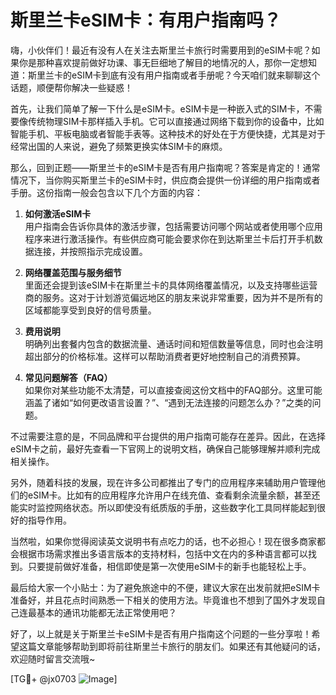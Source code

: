 # 斯里兰卡eSIM卡：有用户指南吗？

嗨，小伙伴们！最近有没有人在关注去斯里兰卡旅行时需要用到的eSIM卡呢？如果你是那种喜欢提前做好功课、事无巨细地了解目的地情况的人，那你一定想知道：斯里兰卡的eSIM卡到底有没有用户指南或者手册呢？今天咱们就来聊聊这个话题，顺便帮你解决一些疑惑！

首先，让我们简单了解一下什么是eSIM卡。eSIM卡是一种嵌入式的SIM卡，不需要像传统物理SIM卡那样插入手机。它可以直接通过网络下载到你的设备中，比如智能手机、平板电脑或者智能手表等。这种技术的好处在于方便快捷，尤其是对于经常出国的人来说，避免了频繁更换实体SIM卡的麻烦。

那么，回到正题——斯里兰卡的eSIM卡是否有用户指南呢？答案是肯定的！通常情况下，当你购买斯里兰卡的eSIM卡时，供应商会提供一份详细的用户指南或者手册。这份指南一般会包含以下几个方面的内容：

1. **如何激活eSIM卡**  
   用户指南会告诉你具体的激活步骤，包括需要访问哪个网站或者使用哪个应用程序来进行激活操作。有些供应商可能会要求你在到达斯里兰卡后打开手机数据连接，并按照指示完成设置。

2. **网络覆盖范围与服务细节**  
   里面还会提到该eSIM卡在斯里兰卡的具体网络覆盖情况，以及支持哪些运营商的服务。这对于计划游览偏远地区的朋友来说非常重要，因为并不是所有的区域都能享受到良好的信号质量。

3. **费用说明**  
   明确列出套餐内包含的数据流量、通话时间和短信数量等信息，同时也会注明超出部分的价格标准。这样可以帮助消费者更好地控制自己的消费预算。

4. **常见问题解答（FAQ）**  
   如果你对某些功能不太清楚，可以直接查阅这份文档中的FAQ部分。这里可能涵盖了诸如“如何更改语言设置？”、“遇到无法连接的问题怎么办？”之类的问题。

不过需要注意的是，不同品牌和平台提供的用户指南可能存在差异。因此，在选择eSIM卡之前，最好先查看一下官网上的说明文档，确保自己能够理解并顺利完成相关操作。

另外，随着科技的发展，现在许多公司都推出了专门的应用程序来辅助用户管理他们的eSIM卡。比如有的应用程序允许用户在线充值、查看剩余流量余额，甚至还能实时监控网络状态。所以即使没有纸质版的手册，这些数字化工具同样能起到很好的指导作用。

当然啦，如果你觉得阅读英文说明书有点吃力的话，也不必担心！现在很多商家都会根据市场需求推出多语言版本的支持材料，包括中文在内的多种语言都可以找到。只要提前做好准备，相信即使是第一次使用eSIM卡的新手也能轻松上手。

最后给大家一个小贴士：为了避免旅途中的不便，建议大家在出发前就把eSIM卡准备好，并且花点时间熟悉一下相关的使用方法。毕竟谁也不想到了国外才发现自己连最基本的通讯功能都无法正常使用吧？

好了，以上就是关于斯里兰卡eSIM卡是否有用户指南这个问题的一些分享啦！希望这篇文章能够帮助到即将前往斯里兰卡旅行的朋友们。如果还有其他疑问的话，欢迎随时留言交流哦~

[TG💪+ @jx0703 ![Image](https://github.com/user-attachments/assets/dbca1d08-cadb-493c-b0ec-ad6f7a83f270)]